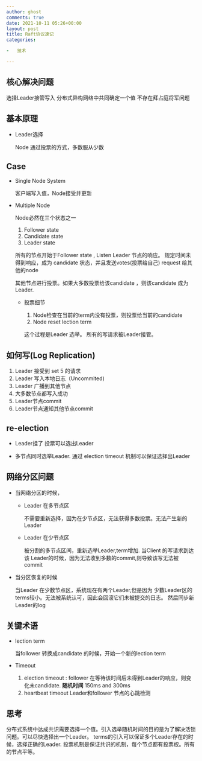 ```yaml
---
author: ghost
comments: true
date: 2021-10-11 05:26+00:00
layout: post
title: Raft协议速记 
categories:

-   技术

---
```





## 核心解决问题

选择Leader接管写入
分布式异构网络中共同确定一个值
不存在拜占庭将军问题


## 基本原理

-   Leader选择

    Node 通过投票的方式，多数服从少数


## Case

-   Single Node System

    客户端写入值，Node接受并更新

-   Multiple Node

    Node必然在三个状态之一
    
    1.  Follower state
    2.  Candidate state
    3.  Leader state
    
    所有的节点开始于Follower state , Listen Leader 节点的响应。 规定时间未得到响应，成为 candidate 状态，并且发送votes(投票给自己) request 给其他的node
    
    其他节点进行投票。如果大多数投票给该candidate ，则该candidate 成为Leader.
    
    -   投票细节
    
        1.  Node检查在当前的term内没有投票，则投票给当前的candidate
        2.  Node reset lection term
        
        这个过程是Leader 选举。
        所有的写请求被Leader接管。


## 如何写(Log Replication)

1.  Leader 接受到 set 5 的请求
2.  Leader 写入本地日志（Uncommited)
3.  Leader 广播到其他节点
4.  大多数节点都写入成功
5.  Leader节点commit
6.  Leader节点通知其他节点commit


## re-election

-   Leader挂了 投票可以选出Leader

-   多节点同时选举Leader. 通过 election timeout 机制可以保证选择出Leader


## 网络分区问题

-   当网络分区的时候，

    -   Leader 在多节点区
    
        不需要重新选择，因为在少节点区，无法获得多数投票。无法产生新的Leader
    
    -   Leader 在少节点区
    
        被分割的多节点区间，重新选举Leader,term增加.
        当Client 的写请求到达该 Leader的时候，因为无法收到多数的commit,则导致该写无法被commit 

-   当分区恢复的时候

    当Leader 在少数节点区，系统现在有两个Leader,但是因为 少数Leader区的terms较小。无法被系统认可，因此会回滚它们未被提交的日志。
    然后同步新Leader的log


## 关键术语

-   lection term

    当follower 转换成candidate 的时候，开始一个新的lection term

-   Timeout

    1.  election timeout : follower 在等待该时间后未得到Leader的响应，则变化未candidate. **随机时间** 150ms and 300ms
    2.  heartbeat timeout Leader和follower 节点的心跳检测


## 思考

分布式系统中达成共识需要选择一个值。引入选举随机时间的目的是为了解决活锁问题。可以尽快选择出一个Leader。
terms的引入可以保证多个Leader存在的时候，选择正确的Leader.
投票机制是保证共识的机制，每个节点都有投票权。所有的节点平等。

